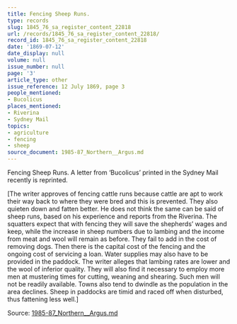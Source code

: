 ```yaml
---
title: Fencing Sheep Runs.
type: records
slug: 1845_76_sa_register_content_22818
url: /records/1845_76_sa_register_content_22818/
record_id: 1845_76_sa_register_content_22818
date: '1869-07-12'
date_display: null
volume: null
issue_number: null
page: '3'
article_type: other
issue_reference: 12 July 1869, page 3
people_mentioned:
- Bucolicus
places_mentioned:
- Riverina
- Sydney Mail
topics:
- agriculture
- fencing
- sheep
source_document: 1985-87_Northern__Argus.md
---
```


Fencing Sheep Runs.  A letter from ‘Bucolicus’ printed in the Sydney Mail recently is reprinted.

[The writer approves of fencing cattle runs because cattle are apt to work their way back to where they were bred and this is prevented.  They also quieten down and fatten better.  He does not think the same can be said of sheep runs, based on his experience and reports from the Riverina.  The squatters expect that with fencing they will save the shepherds’ wages and keep, while the increase in sheep numbers due to lambing and the income from meat and wool will remain as before.  They fail to add in the cost of removing dogs.  Then there is the capital cost of the fencing and the ongoing cost of servicing a loan.  Water supplies may also have to be provided in the paddock.  The writer alleges that lambing rates are lower and the wool of inferior quality.  They will also find it necessary to employ more men at mustering times for cutting, weaning and shearing.  Such men will not be readily available.  Towns also tend to dwindle as the population in the area declines.  Sheep in paddocks are timid and raced off when disturbed, thus fattening less well.]

Source: [1985-87_Northern__Argus.md](/downloads/markdown/1985-87_Northern__Argus.md)
